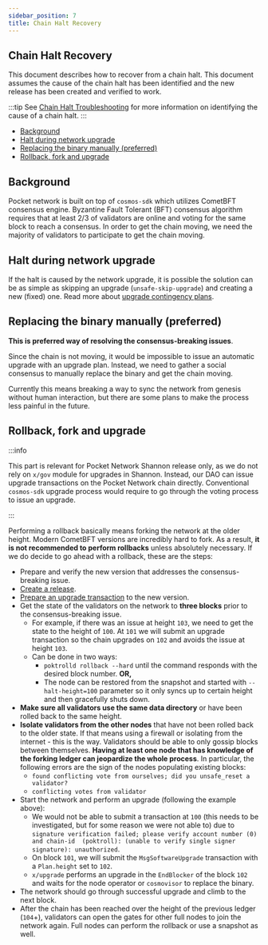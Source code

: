 ```yaml
---
sidebar_position: 7
title: Chain Halt Recovery
---
```


## Chain Halt Recovery <!-- omit in toc -->

This document describes how to recover from a chain halt. This document assumes the cause of the chain halt has been identified and the new release has been created and verified to work.

:::tip
See [Chain Halt Troubleshooting](./chain_halt_troubleshooting.md) for more information on identifying the cause of a chain halt.
:::

- [Background](#background)
- [Halt during network upgrade](#halt-during-network-upgrade)
- [Replacing the binary manually (preferred)](#replacing-the-binary-manually-preferred)
- [Rollback, fork and upgrade](#rollback-fork-and-upgrade)


## Background

Pocket network is built on top of `cosmos-sdk` which utilizes CometBFT consensus engine. Byzantine Fault Tolerant (BFT) consensus algorithm requires that at least 2/3 of validators are online and voting for the same block to reach a consensus. In order to get the chain moving, we need the majority of validators to participate to get the chain moving.

## Halt during network upgrade

If the halt is caused by the network upgrade, it is possible the solution can be as simple as skipping an upgrade (`unsafe-skip-upgrade`) and creating a new (fixed) one. Read more about [upgrade contingency plans](../../protocol/upgrades/contigency_plans.md).


## Replacing the binary manually (preferred)

**This is preferred way of resolving the consensus-breaking issues**.

Since the chain is not moving, it would be impossible to issue an automatic upgrade with an upgrade plan. Instead, we need to gather a social consensus to manually replace the binary and get the chain moving. 

Currently this means breaking a way to sync the network from genesis without human interaction, but there are some plans to make the process less painful in the future.


<!-- TODO: add links to Cosmovisor documentation how the new UX can be used to automate syncing from genesis without human input. -->


## Rollback, fork and upgrade

:::info

This part is relevant for Pocket Network Shannon release only, as we do not rely on `x/gov` module for upgrades in Shannon. Instead, our DAO can issue upgrade transactions on the Pocket Network chain directly. Conventional `cosmos-sdk` upgrade process would require to go through the voting process to issue an upgrade.

:::

Performing a rollback basically means forking the network at the older height. Modern CometBFT versions are incredibly hard to fork. As a result, **it is not recommended to perform rollbacks** unless absolutely necessary. If we do decide to go ahead with a rollback, these are the steps:

- Prepare and verify the new version that addresses the consensus-breaking issue.
- [Create a release](../../protocol/upgrades/release_process.md).
- [Prepare an upgrade transaction](../../protocol/upgrades/upgrade_procedure.md#writing-an-upgrade-transaction) to the new version.
- Get the state of the validators on the network to **three blocks** prior to the consensus-breaking issue.
  - For example, if there was an issue at height `103`, we need to get the state to the height of `100`. At `101` we will submit an upgrade transaction so the chain upgrades on `102` and avoids the issue at height `103`.
  - Can be done in two ways:
    - `poktrolld rollback --hard` until the command responds with the desired block number. **OR,**
    - The node can be restored from the snapshot and started with `--halt-height=100` parameter so it only syncs up to certain height and then gracefully shuts down.
- **Make sure all validators use the same data directory** or have been rolled back to the same height.
- **Isolate validators from the other nodes** that have not been rolled back to the older state. If that means using a firewall or isolating from the internet - this is the way. Validators should be able to only gossip blocks between themselves. **Having at least one node that has knowledge of the forking ledger can jeopardize the whole process**. In particular, the following errors are the sign of the nodes populating existing blocks:
  - `found conflicting vote from ourselves; did you unsafe_reset a validator?`
  - `conflicting votes from validator`
- Start the network and perform an upgrade (following the example above):
  - We would not be able to submit a transaction at `100` (this needs to be investigated, but for some reason we were not able to) due to `signature verification failed; please verify account number (0) and chain-id  (poktroll): (unable to verify single signer signature): unauthorized`.
  - On block `101`, we will submit the `MsgSoftwareUpgrade` transaction with a `Plan.height` set to `102`.
  - `x/upgrade` performs an upgrade in the `EndBlocker` of the block `102` and waits for the node operator or `cosmovisor` to replace the binary.
- The network should go through successful upgrade and climb to the next block.
- After the chain has been reached over the height of the previous ledger (`104`+), validators can open the gates for other full nodes to join the network again. Full nodes can perform the rollback or use a snapshot as well.